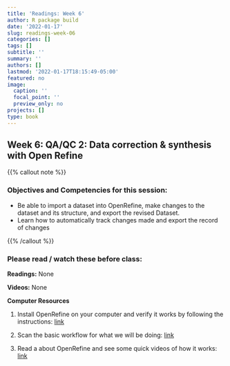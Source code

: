 ```yaml
---
title: 'Readings: Week 6'
author: R package build
date: '2022-01-17'
slug: readings-week-06
categories: []
tags: []
subtitle: ''
summary: ''
authors: []
lastmod: '2022-01-17T18:15:49-05:00'
featured: no
image:
  caption: ''
  focal_point: ''
  preview_only: no
projects: []
type: book
---
```



## Week 6: QA/QC 2: Data correction & synthesis with Open Refine

{{% callout note %}}
### Objectives and Competencies for this session:   

* Be able to import a dataset into OpenRefine, make changes to the dataset and its structure, and export the revised Dataset.  
* Learn how to automatically track changes made and export the record of changes

{{% /callout %}}  

### Please read / watch these before class:
        
**Readings:** None

**Videos:** None

**Computer Resources** 

1. Install OpenRefine on your computer and verify it works by following the instructions: [link](https://datacarpentry.org/openrefine-socialsci/setup.html)

2. Scan the basic workflow for what we will be doing: [link](https://hackmd.io/WnKT7eiMQde7jCF5teVHBQ#Setup)

3. Read a about OpenRefine and see some quick videos of how it works: [link](https://openrefine.org/)